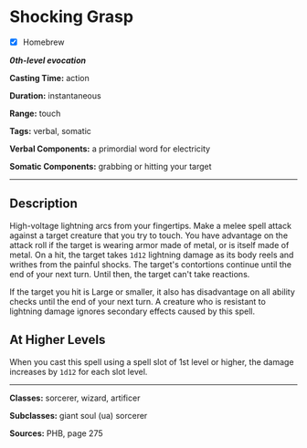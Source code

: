 # Shocking Grasp

- [x] Homebrew

***0th-level evocation***

**Casting Time:** action

**Duration:** instantaneous

**Range:** touch

**Tags:** verbal, somatic

**Verbal Components:** a primordial word for electricity

**Somatic Components:** grabbing or hitting your target

---

## Description
High-voltage lightning arcs from your fingertips. Make a melee spell attack against a target creature that you try to touch. You have advantage on the attack roll if the target is wearing armor made of metal, or is itself made of metal. On a hit, the target takes `1d12` lightning damage as its body reels and writhes from the painful shocks. The target's contortions continue until the end of your next turn. Until then, the target can't take reactions.

If the target you hit is Large or smaller, it also has disadvantage on all ability checks until the end of your next turn. A creature who is resistant to lightning damage ignores secondary effects caused by this spell.

## At Higher Levels
When you cast this spell using a spell slot of 1st level or higher, the damage increases by `1d12` for each slot level.

---

**Classes:** sorcerer, wizard, artificer

**Subclasses:** giant soul (ua) sorcerer

**Sources:** PHB, page 275

